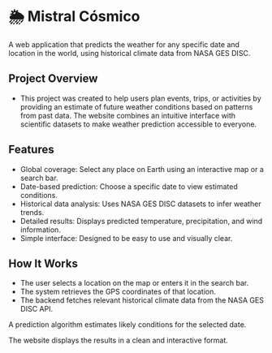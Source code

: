 # 🌦️ Mistral Cósmico

A web application that predicts the weather for any specific date and location in the world, using historical climate data from NASA GES DISC.

## Project Overview

* This project was created to help users plan events, trips, or activities by providing an estimate of future weather conditions based on patterns from past data. The website combines an intuitive interface with scientific datasets to make weather prediction accessible to everyone.

## Features

* Global coverage: Select any place on Earth using an interactive map or a search bar.
* Date-based prediction: Choose a specific date to view estimated conditions.
* Historical data analysis: Uses NASA GES DISC datasets to infer weather trends.
* Detailed results: Displays predicted temperature, precipitation, and wind information.
* Simple interface: Designed to be easy to use and visually clear.

## How It Works

* The user selects a location on the map or enters it in the search bar.
* The system retrieves the GPS coordinates of that location.
* The backend fetches relevant historical climate data from the NASA GES DISC API.

A prediction algorithm estimates likely conditions for the selected date.

The website displays the results in a clean and interactive format.
